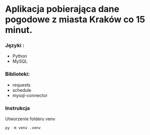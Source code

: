 # Aplikacja pobierająca dane pogodowe z miasta Kraków co 15 minut. 
### Języki :
- Python
- MySQL
### Biblioteki:
- requests
- schedule
- mysql-connector
### Instrukcja 
Utworzenie folderu venv
```python
py -m venv .venv
```
